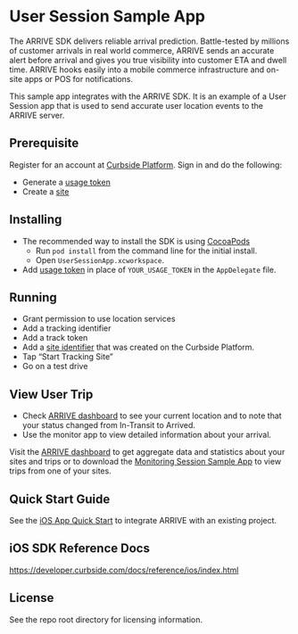 # User Session Sample App

The ARRIVE SDK delivers reliable arrival prediction. Battle-tested by millions of customer arrivals in real world commerce, ARRIVE sends an accurate alert before arrival and gives you true visibility into customer ETA and dwell time. ARRIVE hooks easily into a mobile commerce infrastructure and on-site apps or POS for notifications.

This sample app integrates with the ARRIVE SDK. It is an example of a User Session app that is used to send accurate user location events to the ARRIVE server.


## Prerequisite
Register for an account at [Curbside Platform](https://dashboard.curbside.com). Sign in and do the following:
* Generate a [usage token](https://dashboard.curbside.com/account?accessTab=tokens&accountTab=access)
* Create a [site](https://dashboard.curbside.com/account?accountTab=sites)

## Installing
* The recommended way to install the SDK is using [CocoaPods](https://cocoapods.org)
  * Run `pod install` from the command line for the initial install.
  * Open `UserSessionApp.xcworkspace`.
* Add [usage token](https://dashboard.curbside.com/account?accessTab=tokens&accountTab=access) in place of `YOUR_USAGE_TOKEN` in the `AppDelegate` file. 

## Running
* Grant permission to use location services
* Add a tracking identifier
* Add a track token
* Add a [site identifier](https://dashboard.curbside.com/account?accountTab=sites) that was created on the Curbside Platform.
* Tap “Start Tracking Site”
* Go on a test drive

## View User Trip
* Check [ARRIVE dashboard](https://dashboard.curbside.com) to see your current location and to note that your status changed from In-Transit to Arrived.
* Use the monitor app to view detailed information about your arrival.

Visit the [ARRIVE dashboard](https://dashboard.curbside.com) to get aggregate data and statistics about your sites and trips or to download the  [Monitoring Session Sample App](https://github.com/Curbside/ARRIVESDKSampleApps/tree/master/iOS/MonitorApp) to view trips from one of your sites.


## Quick Start Guide
See the [iOS App Quick Start](https://developer.curbside.com/docs/getting-started/quickstart-ios-app/) to integrate ARRIVE with an existing project.

## iOS SDK Reference Docs
https://developer.curbside.com/docs/reference/ios/index.html

## License
See the repo root directory for licensing information.

